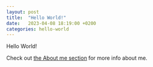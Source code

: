 ```yaml
---
layout: post
title:  "Hello World!"
date:   2023-04-08 18:19:00 +0200
categories: hello-world
---
```

Hello World!

Check out [the About me section][about-me] for more info about me.

[about-me]: https://errebenito.github.io/about/
